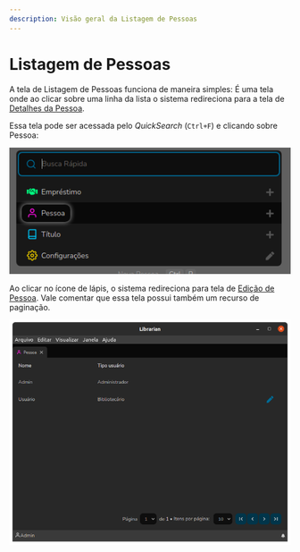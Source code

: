 ```yaml
---
description: Visão geral da Listagem de Pessoas
---
```


# Listagem de Pessoas

A tela de Listagem de Pessoas funciona de maneira simples: É uma tela onde ao clicar sobre uma linha da lista o sistema redireciona para a tela de [Detalhes da Pessoa](detalhes-da-pessoa.md).

Essa tela pode ser acessada pelo _QuickSearch_ (`Ctrl+F`) e clicando sobre Pessoa:

![Acessando a Listagem de Pessoas](<../.gitbook/assets/image (1) (1).png>)

Ao clicar no ícone de lápis, o sistema redireciona para tela de [Edição de Pessoa](./). Vale comentar que essa tela possui também um recurso de paginação.

![Tela de Listagem de Pessoas](../.gitbook/assets/librarian-person-list.png)
